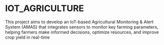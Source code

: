# IOT_AGRICULTURE
This project aims to develop an IoT-based Agricultural Monitoring &amp; Alert System (AMAS) that integrates sensors to monitor key farming parameters, helping farmers make informed decisions, optimize resources, and improve crop yield in real-time
